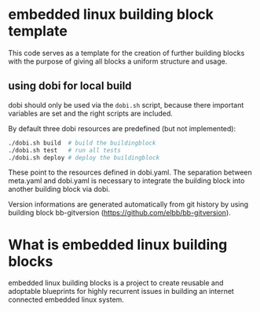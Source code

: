 
# embedded linux building block template

This code serves as a template for the creation of further building blocks with the purpose of giving all blocks a uniform structure and usage.

## using dobi for local build

dobi should only be used via the `dobi.sh` script, because there important variables are set and the right scripts are included.

By default three dobi resources are predefined (but not implemented):

```sh
./dobi.sh build  # build the buildingblock
./dobi.sh test   # run all tests
./dobi.sh deploy # deploy the buildingblock
```

These point to the resources defined in dobi.yaml.
The separation between meta.yaml and dobi.yaml is necessary to integrate the building block into another building block via dobi.

Version informations are generated automatically from git history by using building block bb-gitversion (<https://github.com/elbb/bb-gitversion>).

# What is embedded linux building blocks

embedded linux building blocks is a project to create reusable and
adoptable blueprints for highly recurrent issues in building an internet
connected embedded linux system.
